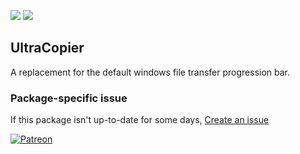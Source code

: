 [![](https://img.shields.io/chocolatey/v/ultracopier?color=green&label=ultracopier)](https://chocolatey.org/packages/ultracopier) [![](https://img.shields.io/chocolatey/dt/ultracopier)](https://chocolatey.org/packages/ultracopier)

## UltraCopier
A replacement for the default windows file transfer progression bar.

### Package-specific issue
If this package isn't up-to-date for some days, [Create an issue](https://github.com/tunisiano187/Chocolatey-packages/issues/new/choose)

[![Patreon](https://cdn.jsdelivr.net/gh/tunisiano187/Chocolatey-packages@d15c4e19c709e7148588d4523ffc6dd3cd3c7e5e/icons/patreon.png)](https://www.patreon.com/bePatron?u=39585820)
